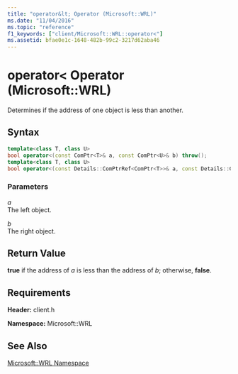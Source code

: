 ```yaml
---
title: "operator&lt; Operator (Microsoft::WRL)"
ms.date: "11/04/2016"
ms.topic: "reference"
f1_keywords: ["client/Microsoft::WRL::operator<"]
ms.assetid: bfae0e1c-1648-482b-99c2-3217d62aba46
---
```

# operator&lt; Operator (Microsoft::WRL)

Determines if the address of one object is less than another.

## Syntax

```cpp
template<class T, class U>
bool operator<(const ComPtr<T>& a, const ComPtr<U>& b) throw();
template<class T, class U>
bool operator<(const Details::ComPtrRef<ComPtr<T>>& a, const Details::ComPtrRef<ComPtr<U>>& b) throw();
```

### Parameters

*a*<br/>
The left object.

*b*<br/>
The right object.

## Return Value

**true** if the address of *a* is less than the address of *b*; otherwise, **false**.

## Requirements

**Header:** client.h

**Namespace:** Microsoft::WRL

## See Also

[Microsoft::WRL Namespace](microsoft-wrl-namespace.md)